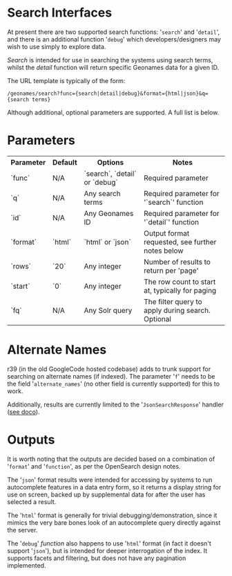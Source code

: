 Search Interfaces
=====
At present there are two supported search functions: '`search`' and '`detail`', and there is an additional function '`debug`' which developers/designers may wish to use simply to explore data.

*Search* is intended for use in searching the systems using search terms, whilst the *detail* function will return specific Geonames data for a given ID.

The URL template is typically of the form:
```
/geonames/search?func={search|detail|debug}&format={html|json}&q={search terms}
```

Although additional, optional parameters are supported. A full list is below.

Parameters
=====

<table>
<tr><th> Parameter </th><th> Default </th><th> Options </th><th> Notes </th></tr>
<tr><td> `func` </td><td> N/A </td><td> `search`, `detail` or `debug` </td><td> Required parameter </td></tr>
<tr><td> `q` </td><td> N/A </td><td> Any search terms </td><td> Required parameter for '`search`' function </td></tr>
<tr><td> `id` </td><td> N/A </td><td> Any Geonames ID </td><td> Required parameter for '`detail`' function </td></tr>
<tr><td> `format` </td><td> `html` </td><td> `html` or `json` </td><td> Output format requested, see further notes below </td></tr>
<tr><td> `rows` </td><td> `20` </td><td> Any integer </td><td> Number of results to return per 'page' </td></tr>
<tr><td> `start` </td><td> `0` </td><td> Any integer </td><td> The row count to start at, typically for paging </td></tr>
<tr><td> `fq` </td><td> N/A </td><td> Any Solr query </td><td> The filter query to apply during search. Optional </td></tr>
</table>

Alternate Names
=====

r39 (in the old GoogleCode hosted codebase) adds to trunk support for searching on alternate names (if indexed). The parameter '`f`' needs to be the field '`alternate_names`' (no other field is currently supported) for this to work.

Additionally, results are currently limited to the '`JsonSearchResponse`' handler ([see doco](OpenSearch.md)).

Outputs
=====

It is worth noting that the outputs are decided based on a combination of '`format`' and '`function`', as per the OpenSearch design notes.

The '`json`' format results were intended for accessing by systems to run autocomplete features in a data entry form, so it returns a display string for use on screen, backed up by supplemental data for after the user has selected a result.

The '`html`' format is generally for trivial debugging/demonstration, since it mimics the very bare bones look of an autocomplete query directly against the server.

The '`debug`' *function* also happens to use '`html`' format (in fact it doesn't support '`json`'), but is intended for deeper interrogation of the index. It supports facets and filtering, but does not have any pagination implemented.
